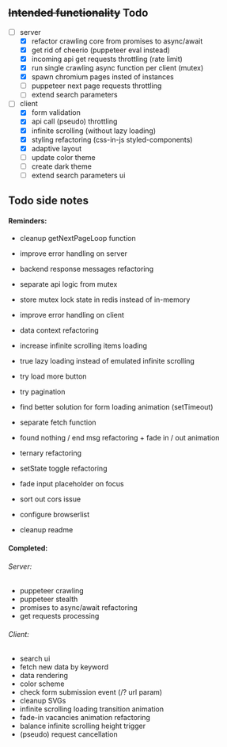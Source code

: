 ## ~~Intended functionality~~ Todo

- [ ] server
  - [x] refactor crawling core from promises to async/await
  - [x] get rid of cheerio (puppeteer eval instead)
  - [x] incoming api get requests throttling (rate limit)
  - [x] run single crawling async function per client (mutex)
  - [x] spawn chromium pages insted of instances
  - [ ] puppeteer next page requests throttling
  - [ ] extend search parameters
- [ ] client
  - [x] form validation
  - [x] api call (pseudo) throttling
  - [x] infinite scrolling (without lazy loading)
  - [x] styling refactoring (css-in-js styled-components)
  - [x] adaptive layout
  - [ ] update color theme
  - [ ] create dark theme
  - [ ] extend search parameters ui

## Todo side notes

#### Reminders:

- cleanup getNextPageLoop function
- improve error handling on server
- backend response messages refactoring 
- separate api logic from mutex
- store mutex lock state in redis instead of in-memory 

- improve error handling on client
- data context refactoring
- increase infinite scrolling items loading 
- true lazy loading instead of emulated infinite scrolling
- try load more button
- try pagination
- find better solution for form loading animation (setTimeout)
- separate fetch function 
- found nothing / end msg refactoring + fade in / out animation
- ternary refactoring
- setState toggle refactoring
- fade input placeholder on focus
- sort out cors issue
- configure browserlist

- cleanup readme

#### Completed:

###### Server:

- puppeteer crawling
- puppeteer stealth
- promises to async/await refactoring
- get requests processing

###### Client:

- search ui
- fetch new data by keyword
- data rendering
- color scheme
- check form submission event (/? url param)
- cleanup SVGs
- infinite scrolling loading transition animation
- fade-in vacancies animation refactoring
- balance infinite scrolling height trigger
- (pseudo) request cancellation
